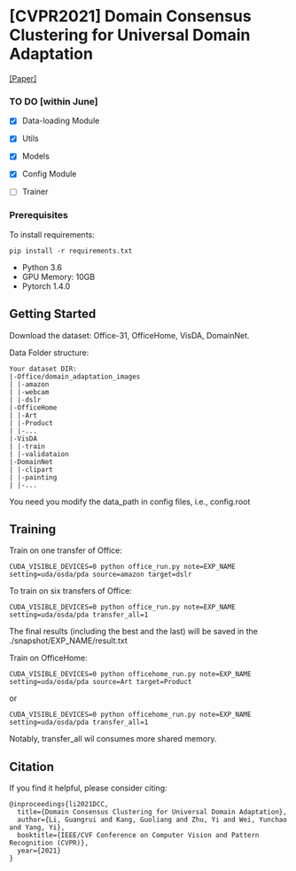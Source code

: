 
# [CVPR2021] Domain Consensus Clustering for Universal Domain Adaptation

[[Paper]](http://reler.net/papers/guangrui_cvpr2021.pdf)


### TO DO [within June]

- [X] Data-loading Module
- [X] Utils
- [X] Models 
- [X] Config Module 
- [ ] Trainer


### Prerequisites

To install requirements:

```setup
pip install -r requirements.txt
```

- Python 3.6
- GPU Memory: 10GB
- Pytorch 1.4.0



## Getting Started

Download the dataset: Office-31, OfficeHome, VisDA, DomainNet. 

Data Folder structure: 
```
Your dataset DIR:
|-Office/domain_adaptation_images
| |-amazon
| |-webcam
| |-dslr
|-OfficeHome
| |-Art
| |-Product
| |-...
|-VisDA
| |-train
| |-validataion
|-DomainNet
| |-clipart
| |-painting
| |-...
```
You need you modify the data_path in config files, i.e., config.root

## Training

Train on one transfer of Office: 
```
CUDA_VISIBLE_DEVICES=0 python office_run.py note=EXP_NAME setting=uda/osda/pda source=amazon target=dslr
```

To train on six transfers of Office:
```
CUDA_VISIBLE_DEVICES=0 python office_run.py note=EXP_NAME setting=uda/osda/pda transfer_all=1
```


The final results (including the best and the last) will be saved in the ./snapshot/EXP_NAME/result.txt


Train on OfficeHome: 
```
CUDA_VISIBLE_DEVICES=0 python officehome_run.py note=EXP_NAME setting=uda/osda/pda source=Art target=Product
```
or 
```
CUDA_VISIBLE_DEVICES=0 python officehome_run.py note=EXP_NAME setting=uda/osda/pda transfer_all=1 
```

Notably, transfer_all wil consumes more shared memory. 


## Citation 

If you find it helpful, please consider citing: 

```
@inproceedings{li2021DCC,
  title={Domain Consensus Clustering for Universal Domain Adaptation},
  author={Li, Guangrui and Kang, Guoliang and Zhu, Yi and Wei, Yunchao and Yang, Yi},
  booktitle={IEEE/CVF Conference on Computer Vision and Pattern Recognition (CVPR)},
  year={2021}
}

```

